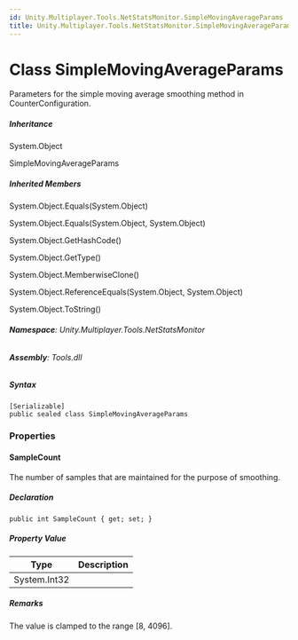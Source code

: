 ```yaml
---
id: Unity.Multiplayer.Tools.NetStatsMonitor.SimpleMovingAverageParams
title: Unity.Multiplayer.Tools.NetStatsMonitor.SimpleMovingAverageParams
---
```


# Class SimpleMovingAverageParams

Parameters for the simple moving average smoothing method in
CounterConfiguration.

##### Inheritance

System.Object

SimpleMovingAverageParams

##### Inherited Members

System.Object.Equals(System.Object)

System.Object.Equals(System.Object, System.Object)

System.Object.GetHashCode()

System.Object.GetType()

System.Object.MemberwiseClone()

System.Object.ReferenceEquals(System.Object, System.Object)

System.Object.ToString()


###### **Namespace**: Unity.Multiplayer.Tools.NetStatsMonitor

###### **Assembly**: Tools.dll

##### Syntax

``` lang-csharp
[Serializable]
public sealed class SimpleMovingAverageParams
```

### Properties

#### SampleCount

The number of samples that are maintained for the purpose of smoothing.

##### Declaration

``` lang-csharp
public int SampleCount { get; set; }
```

##### Property Value

| Type         | Description |
|--------------|-------------|
| System.Int32 |             |

##### Remarks

The value is clamped to the range \[8, 4096\].